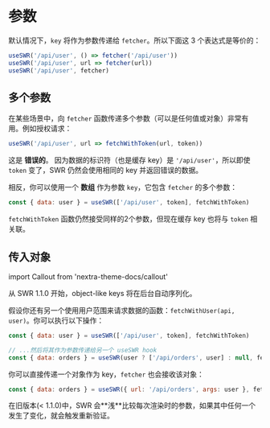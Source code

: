 # 参数

默认情况下，`key` 将作为参数传递给 `fetcher`。所以下面这 3 个表达式是等价的：

```js
useSWR('/api/user', () => fetcher('/api/user'))
useSWR('/api/user', url => fetcher(url))
useSWR('/api/user', fetcher)
```

## 多个参数

在某些场景中，向 `fetcher` 函数传递多个参数（可以是任何值或对象）非常有用。例如授权请求：

```js
useSWR('/api/user', url => fetchWithToken(url, token))
```

这是 **错误的**。 因为数据的标识符（也是缓存 key）是 `'/api/user'`，所以即使 `token` 变了，SWR 仍然会使用相同的 key 并返回错误的数据。

相反，你可以使用一个 **数组** 作为参数 `key`，它包含 `fetcher` 的多个参数：

```js
const { data: user } = useSWR(['/api/user', token], fetchWithToken)
```

`fetchWithToken` 函数仍然接受同样的2个参数，但现在缓存 key 也将与 `token` 相关联。

## 传入对象

import Callout from 'nextra-theme-docs/callout'

<Callout>
  从 SWR 1.1.0 开始，object-like keys 将在后台自动序列化。
</Callout>

假设你还有另一个使用用户范围来请求数据的函数：`fetchWithUser(api, user)`。你可以执行以下操作：

```js
const { data: user } = useSWR(['/api/user', token], fetchWithToken)

// ...然后将其作为参数传递给另一个 useSWR hook
const { data: orders } = useSWR(user ? ['/api/orders', user] : null, fetchWithUser)
```

你可以直接传递一个对象作为 key，`fetcher` 也会接收该对象：

```js
const { data: orders } = useSWR({ url: '/api/orders', args: user }, fetcher)
```

<Callout emoji="⚠️">
  在旧版本(< 1.1.0)中，SWR 会**浅**比较每次渲染时的参数，如果其中任何一个发生了变化，就会触发重新验证。
</Callout>
